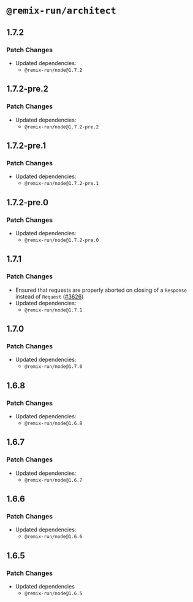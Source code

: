 # `@remix-run/architect`

## 1.7.2

### Patch Changes

- Updated dependencies:
  - `@remix-run/node@1.7.2`

## 1.7.2-pre.2

### Patch Changes

- Updated dependencies:
  - `@remix-run/node@1.7.2-pre.2`

## 1.7.2-pre.1

### Patch Changes

- Updated dependencies:
  - `@remix-run/node@1.7.2-pre.1`

## 1.7.2-pre.0

### Patch Changes

- Updated dependencies:
  - `@remix-run/node@1.7.2-pre.0`

## 1.7.1

### Patch Changes

- Ensured that requests are properly aborted on closing of a `Response` instead of `Request` ([#3626](https://github.com/remix-run/remix/pull/3626))
- Updated dependencies:
  - `@remix-run/node@1.7.1`

## 1.7.0

### Patch Changes

- Updated dependencies:
  - `@remix-run/node@1.7.0`

## 1.6.8

### Patch Changes

- Updated dependencies:
  - `@remix-run/node@1.6.8`

## 1.6.7

### Patch Changes

- Updated dependencies:
  - `@remix-run/node@1.6.7`

## 1.6.6

### Patch Changes

- Updated dependencies:
  - `@remix-run/node@1.6.6`

## 1.6.5

### Patch Changes

- Updated dependencies
  - `@remix-run/node@1.6.5`
